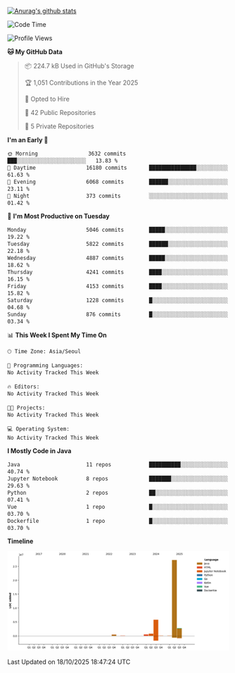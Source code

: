 [![Anurag's github stats](https://github-readme-stats.vercel.app/api?username=hajubal)](https://github.com/anuraghazra/github-readme-stats)

<!--START_SECTION:waka-->
![Code Time](http://img.shields.io/badge/Code%20Time-797%20hrs%2018%20mins-blue)

![Profile Views](http://img.shields.io/badge/Profile%20Views-0-blue)

**🐱 My GitHub Data** 

> 📦 224.7 kB Used in GitHub's Storage 
 > 
> 🏆 1,051 Contributions in the Year 2025
 > 
> 💼 Opted to Hire
 > 
> 📜 42 Public Repositories 
 > 
> 🔑 5 Private Repositories 
 > 
**I'm an Early 🐤** 

```text
🌞 Morning                3632 commits        ███░░░░░░░░░░░░░░░░░░░░░░   13.83 % 
🌆 Daytime                16180 commits       ███████████████░░░░░░░░░░   61.63 % 
🌃 Evening                6068 commits        ██████░░░░░░░░░░░░░░░░░░░   23.11 % 
🌙 Night                  373 commits         ░░░░░░░░░░░░░░░░░░░░░░░░░   01.42 % 
```
📅 **I'm Most Productive on Tuesday** 

```text
Monday                   5046 commits        █████░░░░░░░░░░░░░░░░░░░░   19.22 % 
Tuesday                  5822 commits        ██████░░░░░░░░░░░░░░░░░░░   22.18 % 
Wednesday                4887 commits        █████░░░░░░░░░░░░░░░░░░░░   18.62 % 
Thursday                 4241 commits        ████░░░░░░░░░░░░░░░░░░░░░   16.15 % 
Friday                   4153 commits        ████░░░░░░░░░░░░░░░░░░░░░   15.82 % 
Saturday                 1228 commits        █░░░░░░░░░░░░░░░░░░░░░░░░   04.68 % 
Sunday                   876 commits         █░░░░░░░░░░░░░░░░░░░░░░░░   03.34 % 
```


📊 **This Week I Spent My Time On** 

```text
🕑︎ Time Zone: Asia/Seoul

💬 Programming Languages: 
No Activity Tracked This Week

🔥 Editors: 
No Activity Tracked This Week

🐱‍💻 Projects: 
No Activity Tracked This Week

💻 Operating System: 
No Activity Tracked This Week
```

**I Mostly Code in Java** 

```text
Java                     11 repos            ██████████░░░░░░░░░░░░░░░   40.74 % 
Jupyter Notebook         8 repos             ███████░░░░░░░░░░░░░░░░░░   29.63 % 
Python                   2 repos             ██░░░░░░░░░░░░░░░░░░░░░░░   07.41 % 
Vue                      1 repo              █░░░░░░░░░░░░░░░░░░░░░░░░   03.70 % 
Dockerfile               1 repo              █░░░░░░░░░░░░░░░░░░░░░░░░   03.70 % 
```



**Timeline**

![Lines of Code chart](https://raw.githubusercontent.com/hajubal/hajubal/main/assets/bar_graph.png)


 Last Updated on 18/10/2025 18:47:24 UTC
<!--END_SECTION:waka-->